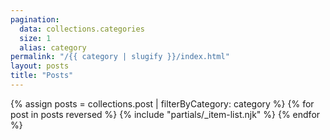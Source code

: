 ```yaml
---
pagination:
  data: collections.categories
  size: 1
  alias: category
permalink: "/{{ category | slugify }}/index.html"
layout: posts
title: "Posts"
---
```


{% assign posts = collections.post | filterByCategory: category %}
{% for post in posts reversed %}
{% include "partials/_item-list.njk" %}
{% endfor %}